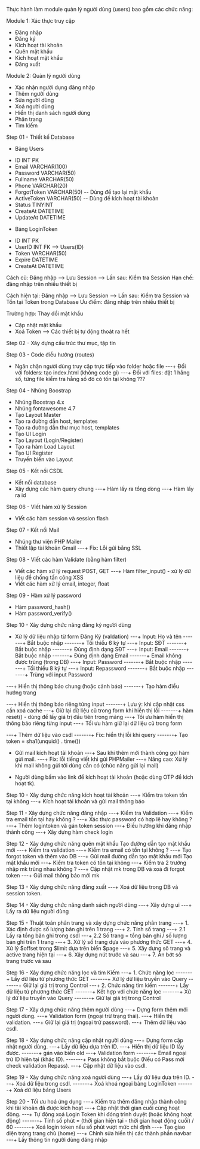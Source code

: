 Thực hành làm module quản lý người dùng (users) bao gồm các chức năng:

Module 1: Xác thực truy cập

- Đăng nhập
- Đăng ký
- Kích hoạt tài khoản
- Quên mật khẩu
- Kích hoạt mật khẩu
- Đăng xuất

Module 2: Quản lý người dùng

- Xác nhận người dụng đăng nhập
- Thêm người dùng
- Sửa người dùng
- Xoá người dùng
- Hiển thị danh sách người dùng
- Phân trang
- Tìm kiếm

Step 01 - Thiết kế Database

- Bảng Users
+ ID INT PK
+ Email VARCHAR(100)
+ Password VARCHAR(50)
+ Fullname VARCHAR(50)
+ Phone VARCHAR(20)
+ ForgotToken VARCHAR(50) -- Dùng để tạo lại mật khẩu
+ ActiveToken VARCHAR(50) -- Dùng để kích hoạt tài khoản
+ Status TINYINT
+ CreateAt DATETIME
+ UpdateAt DATETIME

- Bảng LoginToken
+ ID INT PK
+ UserID INT FK --> Users(ID)
+ Token VARCHAR(50)
+ Expire DATETIME
+ CreateAt DATETIME



Cách cũ: Đăng nhập --> Lưu Session --> Lần sau: Kiểm tra Session
Hạn chế: đăng nhập trên nhiều thiết bị

Cách hiện tại: Đăng nhập --> Lưu Session --> Lần sau: Kiểm tra Session và Tồn tại Token trong Database
Ưu điểm: đăng nhập trên nhiều thiết bị


Trường hợp: Thay đổi mật khẩu
- Cập nhật mật khẩu
- Xoá Token --> Các thiết bị tự động thoát ra hết

Step 02 - Xây dựng cấu trúc thư mục, tập tin

Step 03 - Code điều hướng (routes)
- Ngăn chặn người dùng truy cập trực tiếp vào folder hoặc file
---+ Đối với folders: tạo index.html (không code gì)
---+ Đối với files: đặt 1 hằng số, từng file kiểm tra hằng số đó có tồn tại không ???

Step 04 - Nhúng Boostrap
- Nhúng Boostrap 4.x
- Nhúng fontawesome 4.7
- Tạo Layout Master
- Tạo ra đường dẫn host, templates
- Tạo ra đường dẫn thư mục host, templates
- Tạo UI Login
- Tạo Layout (Login/Register)
- Tạo ra hàm Load Layout
- Tạo UI Register
- Truyền biến vào Layout

Step 05 - Kết nối CSDL
- Kết nối database
- Xây dựng các hàm query chung
---+ Hàm lấy ra tổng dòng
---+ Hàm lấy ra id

Step 06 - Viết hàm xử lý Session
- Viết các hàm session và session flash

Step 07 - Kết nối Mail
- Nhúng thư viện PHP Mailer
- Thiết lập tài khoản Gmail
---+ Fix: Lỗi gửi bằng SSL

Step 08 - Viết các hàm Validate (bằng hàm filter)
- Viết các hàm xử lý request POST, GET
---+ Hàm filter_input() - xử lý dữ liệu để chống tấn công XSS
- Viết các hàm xử lý email, integer, float

Step 09 - Hàm xử lý password
- Hàm password_hash()
- Hàm password_verify()

Step 10 - Xây dựng chức năng đăng ký người dùng
- Xử lý dữ liệu nhập từ form Đăng Ký (valdation)
---+ Input: Họ và tên
-------+ Bắt buộc nhập
-------+ Tối thiểu 6 ký tự
---+ Input: SĐT
-------+ Bắt buộc nhập
-------+ Đúng định dạng SĐT
---+ Input: Email
-------+ Bắt buộc nhập
-------+ Đúng định dạng Email
-------+ Email không được trùng (trong DB)
---+ Input: Password
-------+ Bắt buộc nhập
-------+ Tối thiểu 8 ký tự
---+ Input: Repassword
-------+ Bắt buộc nhập
-------+ Trùng với input Password

---+ Hiển thị thông báo chung (hoặc cảnh báo)
-------+ Tạo hàm điều hướng trang

---+ Hiển thị thông báo riêng từng input
-------+ Lưu ý: khi cập nhật css cần xoá cache
---+ Giữ lại dữ liệu cũ trong form khi hiển thị lỗi
-------+ hàm reset() - dùng để lấy giá trị đầu tiên trong mảng
---+ Tối ưu hàm hiển thị thông báo riêng từng input
---+ Tối ưu hàm giữ lại dữ liệu cũ trong form

---+ Thêm dữ liệu vào csdl
-------+ Fix: hiển thị lỗi khi query
-------+ Tạo token = sha1(unquid() . time())

- Gửi mail kích hoạt tải khoản
---+ Sau khi thêm mới thành công gọi hàm gửi mail.
---+ Fix: lỗi tiếng viết khi gửi PHPMailer
---+ Nâng cao: Xử lý khi mail không gửi tới dùng cần có (chức năng gửi lại mail)

- Người dùng bấm vào link để kích hoạt tài khoản (hoặc dùng OTP để kích hoạt tk).

Step 10 - Xây dựng chức năng kích hoạt tài khoản
---+ Kiểm tra token tồn tại không
---+ Kích hoạt tài khoản và gửi mail thông báo

Step 11 - Xây dựng chức năng đăng nhập
---+ Kiểm tra Validation
---+ Kiểm tra email tồn tại hay không ?
---+ Xác thực password có hợp lệ hay không ?
---+ Thêm logintoken và gán token session
---+ Điều hướng khi đăng nhập thành công
---+ Xây dựng hàm check login

Step 12 - Xây dựng chức năng quên mật khẩu
Tạo đường dẫn tạo mật khẩu mới
---+ Kiểm tra validation
---+ Kiểm tra email có tồn tại không ?
---+ Tạo forgot token và thêm vào DB
---+ Gửi mail đường dẫn tạo mật khẩu mới
Tạo mật khẩu mới
---+ Kiểm tra token có tồn tại không
---+ Kiểm tra 2 trường nhập mk trùng nhau không ?
---+ Cập nhật mk trong DB và xoá đi forgot token
---+ Gửi mail thông báo mới mk

Step 13 - Xây dựng chức năng đăng xuất
---+ Xoá dữ liệu trong DB và session token.

Step 14 - Xây dựng chức năng danh sách người dùng
---+ Xây dựng ui
---+ Lấy ra dữ liệu người dùng

Step 15 - Thuật toán phân trang và xây dựng chức năng phân trang
---+ 1. Xác định được số lượng bản ghi trên 1 trang
---+ 2. Tính số trang
---+ 2.1 Lấy ra tổng bản ghi trong csdl
---+ 2.2 Số trang = tổng bản ghi / số lượng bản ghi trên 1 trang
---+ 3. Xử lý số trang dựa vào phương thức GET
---+ 4. Xử lý $offset trong $limit dựa trên biến $page
---+ 5. Xây dựng sô trang và active trang hiện tại
---+ 6. Xây dựng nút trước và sau
---+ 7. Ẩn bớt số trang trước và sau

Step 16 - Xây dựng chức năng lọc và tìm Kiếm
---+ 1. Chức năng lọc
-------+ Lấy dữ liệu từ phương thức GET
-------+ Xử lý dữ liệu truyền vào Query
-------+ Giữ lại giá trị trong Control
---+ 2. Chức năng tìm kiếm
-------+ Lấy dữ liệu từ phương thức GET
-------+ Kết hợp với chức năng lọc
-------+ Xử lý dữ liệu truyền vào Query
-------+ Giữ lại giá trị trong Control

Step 17 - Xây dựng chức năng thêm người dùng
---+ Dựng form thêm mới người dùng.
---+ Validation form (ngoại trừ trạng thái).
---+ Hiển thị validation.
---+ Giữ lại giá trị (ngoại trừ password).
---+ Thêm dữ liệu vào csdl.

Step 18 - Xây dựng chức năng cập nhật người dùng
---+ Dựng form cập nhật người dùng.
---+ Lấy dữ liệu dựa trên ID.
---+ Hiển thị dữ liệu ID lấy được.
-------+ gán vào biến old
---+ Validation form
-------+ Email ngoại trừ ID hiện tại (khác ID).
-------+ Pass không bắt buộc (Nếu có Pass mới check validation Repass).
---+ Cập nhật dữ liệu vào csdl.

Step 19 - Xây dựng chức năng xoá người dùng
---+ Lấy dữ liệu dựa trên ID.
---+ Xoá dữ liệu trong csdl.
-------+ Xoá khoá ngoại bảng LoginToken
-------+ Xoá dữ liệu bảng Users

Step 20 - Tối ưu hoá ứng dụng
---+ Kiểm tra thêm đăng nhập thành công khi tài khoản đã được kích hoạt
---+ Cập nhật thời gian cuối cùng hoạt động.
---+ Tự động xoá Login Token khi đóng trình duyệt (hoặc không hoạt động)
-------+ Tính số phút = (thời gian hiện tại - thời gian hoạt động cuối) / 60
-------+ Xoá login token nếu số phút vượt mức chỉ định
---+ Tạo giao diện trang trang chủ (home)
---+ Chỉnh sửa hiển thị các thành phần navbar
---+ Lấy thông tin người dùng đăng nhập